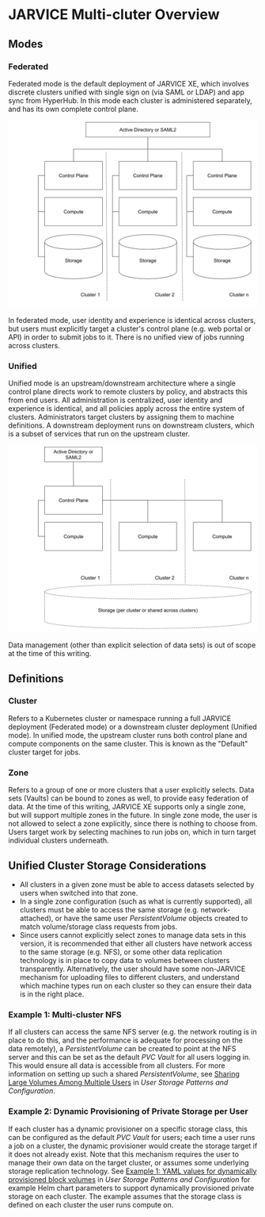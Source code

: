 # JARVICE Multi-cluter Overview

## Modes

### Federated

Federated mode is the default deployment of JARVICE XE, which involves discrete clusters unified with single sign on (via SAML or LDAP) and app sync from HyperHub.  In this mode each cluster is administered separately, and has its own complete control plane.

![Federated Cluster Architecture](federated_cluster.svg)

In federated mode, user identity and experience is identical across clusters, but users must explicitly target a cluster's control plane (e.g. web portal or API) in order to submit jobs to it.  There is no unified view of jobs running across clusters.

### Unified

Unified mode is an upstream/downstream architecture where a single control plane directs work to remote clusters by policy, and abstracts this from end users.  All administration is centralized, user identity and experience is identical, and all policies apply across the entire system of clusters.  Administrators target clusters by assigning them to machine definitions.  A downstream deployment runs on downstream clusters, which is a subset of services that run on the upstream cluster.  

![Unified Cluster Architecture](unified_cluster.svg)

Data management (other than explicit selection of data sets) is out of scope at the time of this writing.

## Definitions

### Cluster

Refers to a Kubernetes cluster or namespace running a full JARVICE deployment (Federated mode) or a downstream cluster deployment (Unified mode).  In unified mode, the upstream cluster runs both control plane and compute components on the same cluster.  This is known as the "Default" cluster target for jobs.

### Zone

Refers to a group of one or more clusters that a user explicitly selects.  Data sets (Vaults) can be bound to zones as well, to provide easy federation of data.  At the time of this writing, JARVICE XE supports only a single zone, but will support multiple zones in the future.  In single zone mode, the user is not allowed to select a zone explicitly, since there is nothing to choose from.  Users target work by selecting machines to run jobs on, which in turn target individual clusters underneath.

## Unified Cluster Storage Considerations

- All clusters in a given zone must be able to access datasets selected by users when switched into that zone.
- In a single zone configuration (such as what is currently supported), all clusters must be able to access the same storage (e.g. network-attached), or have the same user *PersistentVolume* objects created to match volume/storage class requests from jobs.
- Since users cannot explicitly select zones to manage data sets in this version, it is recommended that either all clusters have network access to the same storage (e.g. NFS), or some other data replication technology is in place to copy data to volumes between clusters transparently.  Alternatively, the user should have some non-JARVICE mechanism for uploading files to different clusters, and understand which machine types run on each cluster so they can ensure their data is in the right place.

### Example 1: Multi-cluster NFS

If all clusters can access the same NFS server (e.g. the network routing is in place to do this, and the performance is adequate for processing on the data remotely), a *PersistentVolume* can be created to point at the NFS server and this can be set as the default *PVC Vault* for all users logging in.  This would ensure all data is accessible from all clusters.  For more information on setting up such a shared *PersistentVolume*, see [Sharing Large Volumes Among Multiple Users](Storage.md#sharing-large-volumes-among-multiple-users) in *User Storage Patterns and Configuration*.

### Example 2: Dynamic Provisioning of Private Storage per User

If each cluster has a dynamic provisioner on a specific storage class, this can be configured as the default *PVC Vault* for users; each time a user runs a job on a cluster, the dynamic provisioner would create the storage target if it does not already exist.  Note that this mechanism requires the user to manage their own data on the target cluster, or assumes some underlying storage replication technology.  See [Example 1: YAML values for dynamically provisioned block volumes](Storage.md#example-1-yaml-values-for-dynamically-provisioned-block-volumes) in *User Storage Patterns and Configuration* for example Helm chart parameters to support dynamically provisioned private storage on each cluster.  The example assumes that the storage class is defined on each cluster the user runs compute on.
